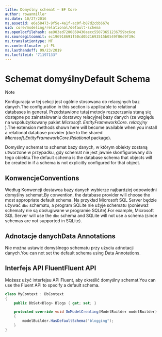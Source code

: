 ```yaml
---
title: Domyślny schemat — EF Core
author: rowanmiller
ms.date: 10/27/2016
ms.assetid: e6e58473-9f5e-4a1f-ac0f-b87d2cbb667e
uid: core/modeling/relational/default-schema
ms.openlocfilehash: ae903ed7200859430aecc55073651236759bc6ce
ms.sourcegitcommit: ec196918691f50cd0b21693515b0549f06d9f39c
ms.translationtype: MT
ms.contentlocale: pl-PL
ms.lasthandoff: 09/23/2019
ms.locfileid: "71197133"
---
```

# <a name="default-schema"></a><span data-ttu-id="74a8b-102">Schemat domyślny</span><span class="sxs-lookup"><span data-stu-id="74a8b-102">Default Schema</span></span>

> [!NOTE]  
> <span data-ttu-id="74a8b-103">Konfiguracja w tej sekcji jest ogólnie stosowana do relacyjnych baz danych.</span><span class="sxs-lookup"><span data-stu-id="74a8b-103">The configuration in this section is applicable to relational databases in general.</span></span> <span data-ttu-id="74a8b-104">Przedstawione tutaj metody rozszerzania staną się dostępne po zainstalowaniu dostawcy relacyjnej bazy danych (ze względu na współużytkowany pakiet *Microsoft. EntityFrameworkCore. relacyjny* ).</span><span class="sxs-lookup"><span data-stu-id="74a8b-104">The extension methods shown here will become available when you install a relational database provider (due to the shared *Microsoft.EntityFrameworkCore.Relational* package).</span></span>

<span data-ttu-id="74a8b-105">Domyślny schemat to schemat bazy danych, w którym obiekty zostaną utworzone w przypadku, gdy schemat nie jest jawnie skonfigurowany dla tego obiektu.</span><span class="sxs-lookup"><span data-stu-id="74a8b-105">The default schema is the database schema that objects will be created in if a schema is not explicitly configured for that object.</span></span>

## <a name="conventions"></a><span data-ttu-id="74a8b-106">Konwencje</span><span class="sxs-lookup"><span data-stu-id="74a8b-106">Conventions</span></span>

<span data-ttu-id="74a8b-107">Według Konwencji dostawca bazy danych wybierze najbardziej odpowiedni domyślny schemat.</span><span class="sxs-lookup"><span data-stu-id="74a8b-107">By convention, the database provider will choose the most appropriate default schema.</span></span> <span data-ttu-id="74a8b-108">Na przykład Microsoft SQL Server będzie używać `dbo` schematu, a program SQLite nie użyje schematu (ponieważ schematy nie są obsługiwane w programie SQLite).</span><span class="sxs-lookup"><span data-stu-id="74a8b-108">For example, Microsoft SQL Server will use the `dbo` schema and SQLite will not use a schema (since schemas are not supported in SQLite).</span></span>

## <a name="data-annotations"></a><span data-ttu-id="74a8b-109">Adnotacje danych</span><span class="sxs-lookup"><span data-stu-id="74a8b-109">Data Annotations</span></span>

<span data-ttu-id="74a8b-110">Nie można ustawić domyślnego schematu przy użyciu adnotacji danych.</span><span class="sxs-lookup"><span data-stu-id="74a8b-110">You can not set the default schema using Data Annotations.</span></span>

## <a name="fluent-api"></a><span data-ttu-id="74a8b-111">Interfejs API Fluent</span><span class="sxs-lookup"><span data-stu-id="74a8b-111">Fluent API</span></span>

<span data-ttu-id="74a8b-112">Możesz użyć interfejsu API Fluent, aby określić domyślny schemat.</span><span class="sxs-lookup"><span data-stu-id="74a8b-112">You can use the Fluent API to specify a default schema.</span></span>

<!-- [!code-csharp[Main](samples/core/relational/Modeling/FluentAPI/Relational/DefaultSchema.cs?highlight=7)] -->
``` csharp
class MyContext : DbContext
{
    public DbSet<Blog> Blogs { get; set; }

    protected override void OnModelCreating(ModelBuilder modelBuilder)
    {
        modelBuilder.HasDefaultSchema("blogging");
    }
}
```
